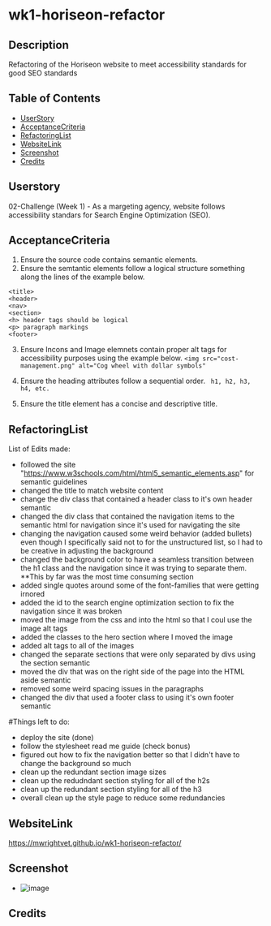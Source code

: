 # wk1-horiseon-refactor

## Description 

Refactoring of the Horiseon website to meet accessibility standards for good SEO standards

## Table of Contents 

- [UserStory](#Userstory)
- [AcceptanceCriteria](#AcceptanceCriteria)
- [RefactoringList](#Refactoringlist)
- [WebsiteLink](#WebsiteLink)
- [Screenshot](#Screenshot)
- [Credits](#Credits)

## Userstory
02-Challenge (Week 1) - As a margeting agency, website follows accessibility standars for Search Engine Optimization (SEO). 


## AcceptanceCriteria 
1. Ensure the source code contains semantic elements.
2. Ensure the semtantic elements follow a logical structure something along the lines of the example below. 
```
<title>
<header>
<nav>
<section>
<h> header tags should be logical
<p> paragraph markings
<footer>
``` 

3. Ensure Incons and Image elemnets contain proper alt tags for accessibility purposes using the example below. 
   ```<img src="cost-management.png" alt="Cog wheel with dollar symbols"```

4. Ensure the heading attributes follow a sequential order.
  ``` h1, h2, h3, h4, etc.```
5. Ensure the title element has a concise and descriptive title. 

## RefactoringList 
List of Edits made:
   - followed the site "https://www.w3schools.com/html/html5_semantic_elements.asp" for semantic guidelines
   - changed the title to match website content
   - change the div class that contained a header class to it's own header semantic
   - changed the div class that contained the navigation items to the semantic html for navigation since it's used for navigating the site
   - changing the navigation caused some weird behavior (added bullets) even though I specifically said not to for the unstructured list, so I had to be creative in adjusting the background
   - changed the background color to have a seamless transition between the h1 class and the navigation since it was trying to separate them. **This by far was the most time consuming section
   - added single quotes around some of the font-families that were getting irnored
   - added the id to the search engine optimization section to fix the navigation since it was broken
   - moved the image from the css and into the html so that I coul use the image alt tags
   - added the classes to the hero section where I moved the image
   - added alt tags to all of the images 
   - changed the separate sections that were only separated by divs using the section semantic
   - moved the div that was on the right side of the page into the HTML aside semantic
   - removed some weird spacing issues in the paragraphs 
   - changed the div that used a footer class to using it's own footer semantic
  
  #Things left to do: 
   -    deploy the site (done) 
   -    follow the stylesheet read me guide (check bonus)
   -    figured out how to fix the navigation better so that I didn't have to change the background so much
   -    clean up the redundant section image sizes
   -    clean up the redudndant section styling for all of the h2s
   -    clean up the redundant section styling for all of the h3
   -    overall clean up the style page to reduce some redundancies

## WebsiteLink
https://mwrightvet.github.io/wk1-horiseon-refactor/

## Screenshot
   -    ![image](https://github.com/Mwrightvet/wk1-horiseon-refactor/assets/50971489/d4773bb6-8378-4724-8d9a-b12af489c23e)

## Credits

